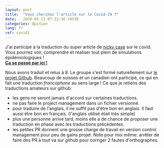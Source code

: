 ```yaml
---
layout: post
title:  "Vous cherchez l'article sur le Covid-19 ?"
date:   2020-05-11 07:32:36 +0530
categories: Opinion
lang: fr
ref: covid1
---
```

J'ai participé à la traduction du super article de [nicky case][nicky] sur le covid.   
Vous pourrez voir, comprendre et réaliser tout plein de simulations épidémiologiques !   
[**Ça se passe par ici !**][covid]

Nous avons traduit et relus à 8. Le groupe s'est formé naturellement sur [le projet Github][git-covid]. Beaucoup de suisses et un canadien ont participé, ce qui en fait une traduction *francophone* au sens large ! Ce que je retiens des traductions amateurs sur github:
- les gens ne seront jamais d'accord sur certaines traductions.
- ne pas faire le project management dans un fichier versionné.
- pour traduire de l'anglais, il ne suffit pas d'être bon en anglais. Il faut aussi être bon en français. (l'anglais utilisé était très simple)
- plus une personne arrive tard, moins elle a de chance de proposer une traduction en phase avec les traductions précédentes. 
- les petites PR donnent une grosse charge de travail en version control management pour peu de gains projet. Note pour moi même: arrêter de faire des PR à tout va sur github pour corriger 2 fautes d'orthographes.  


[covid]:       https://catheu.tech/covid-19
[nicky]:       https://ncase.me/
[git-covid]:   https://github.com/cyrilou242/covid-19

